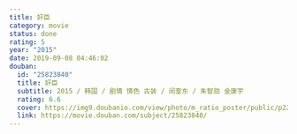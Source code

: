 ```yaml
---
title: 奸臣
category: movie
status: done
rating: 5
year: "2015"
date: 2019-09-08 04:46:02
douban:
  id: "25823840"
  title: 奸臣
  subtitle: 2015 / 韩国 / 剧情 情色 古装 / 闵奎东 / 朱智勋 金康宇
  rating: 6.6
  cover: https://img9.doubanio.com/view/photo/m_ratio_poster/public/p2237022344.jpg
  link: https://movie.douban.com/subject/25823840/
---
```



